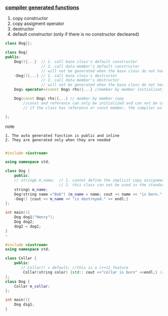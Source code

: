 ### [compiler generated functions](https://www.youtube.com/watch?v=KMSYmY74AEs&index=4&list=PLE28375D4AC946CC3)
1. copy constructor
2. copy assigment operator
3. destructor
4. default constructor (only if there is no constructor decleared)

```cpp
class Dog{};

class Dog{
public:
    Dog(){...}  // 1. call base class's default constructor
                // 2. call data member's default constructor
                // will not be generated when the base class do not have the default  constructor
    ~Dog(){...} // 1. call base class's destructor
                // 2. call data member's destructor
                // will not be generated when the base class do not have a public deconstructor
    Dog& operator=(const Dog& rhs){...} //member by member initialization

    Dog(const Dog& rhs){...} // member by member copy
        //const and reference can only be initialized and can not be copied
        // if the class has reference or const member, the compiler will not  generate the copy constructor

};
```
note 

    1. The auto generated function is public and inline
    2. They are generated only when they are needed

```cpp

#include <iostream>

using namespace std;

class Dog {
    public:
    // string& m_name;  // 1. cannot define the implicit copy assignment operator for 'Dog',
                        // 2. this class can not be used in the standard constainer, because it can no copy assigment
    string& m_name; 
    Dog(string name ="Bob") {m_name = name; cout << name << "is born." << endl;}
    ~Dog() {cout << m_name << "is destroyed." << endl;}
};

int main(){
    Dog dog1("Henry");
    Dog dog2;
    dog2 = dog1;
}
~    
```


```cpp
#include <iostream>
using namespace std;

class Collar {
    public:
       // Collar() = default; //this is a c++11 feature
        Collar(string color) {std:: cout <<"collar is born" <<endl;} //error,  no default constructor
};
class Dog {
    Collar m_collar;
};

int main(){
    Dog dig1;
}

```
